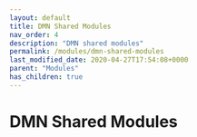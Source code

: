 ```yaml
---
layout: default
title: DMN Shared Modules
nav_order: 4
description: "DMN shared modules"
permalink: /modules/dmn-shared-modules
last_modified_date: 2020-04-27T17:54:08+0000
parent: "Modules"
has_children: true
---
```


# DMN Shared Modules
